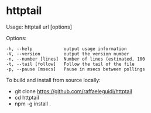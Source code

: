 # httptail


Usage: httptail url [options]

  Options:
  
    -h, --help            output usage information
    -V, --version         output the version number
    -n, --number [lines]  Number of lines (estimated, 100
    -t, --tail [follow]   Follow the tail of the file
    -p, --pause [msecs]   Pause in msecs between pollings

To build and install from source locally:

* git clone https://github.com/raffaeleguidi/httptail
* cd httptail
* npm -g install .
  
